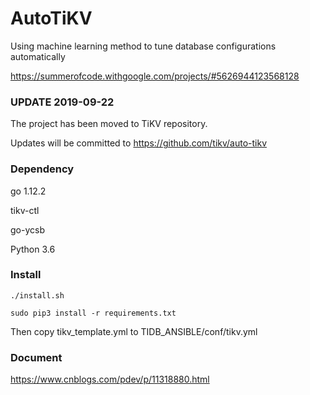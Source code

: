 # AutoTiKV

Using machine learning method to tune database configurations automatically

https://summerofcode.withgoogle.com/projects/#5626944123568128

### UPDATE 2019-09-22

The project has been moved to TiKV repository. 

Updates will be committed to https://github.com/tikv/auto-tikv

### Dependency


go 1.12.2

tikv-ctl

go-ycsb

Python 3.6


### Install

```./install.sh```

```sudo pip3 install -r requirements.txt```

Then copy tikv_template.yml to TIDB_ANSIBLE/conf/tikv.yml


### Document

https://www.cnblogs.com/pdev/p/11318880.html

